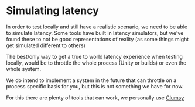 # Simulating latency

In order to test locally and still have a realistic scenario, we need to be able to simulate latency. Some tools have built in latency simulators, but we've found these to not be good representations of reality (as some things might get simulated different to others)

The best/only way to get a true to world latency experience when testing locally, would be to throttle the whole process (Unity or builds) or even the whole system.

We do intend to implement a system in the future that can throttle on a process specific basis for you, but this is not something we have for now.

For this there are plenty of tools that can work, we personally use [Clumsy](https://github.com/jagt/clumsy)
